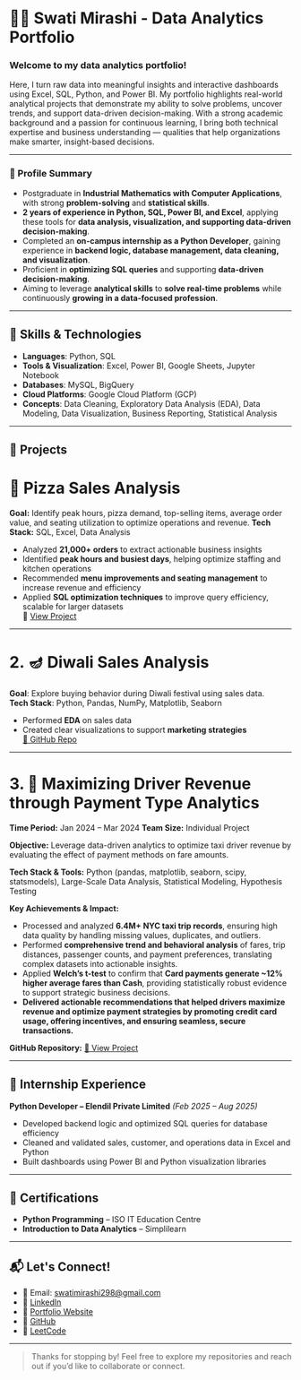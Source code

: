 # 👩‍💻 Swati Mirashi - Data Analytics Portfolio

### Welcome to my data analytics portfolio!

Here, I turn raw data into meaningful insights and interactive dashboards using Excel, SQL, Python, and Power BI. My portfolio highlights real-world analytical projects that demonstrate my ability to solve problems, uncover trends, and support data-driven decision-making. With a strong academic background and a passion for continuous learning, I bring both technical expertise and business understanding — qualities that help organizations make smarter, insight-based decisions.

---

### 👤 Profile Summary

- Postgraduate in **Industrial Mathematics with Computer Applications**, with strong **problem-solving** and **statistical skills**.  
- **2 years of experience in Python, SQL, Power BI, and Excel**, applying these tools for **data analysis, visualization, and supporting data-driven decision-making**.  
- Completed an **on-campus internship as a Python Developer**, gaining experience in **backend logic, database management, data cleaning, and visualization**.  
- Proficient in **optimizing SQL queries** and supporting **data-driven decision-making**.  
- Aiming to leverage **analytical skills** to **solve real-time problems** while continuously **growing in a data-focused profession**.  

---

## 🧠 Skills & Technologies

- **Languages**: Python, SQL  
- **Tools & Visualization**: Excel, Power BI, Google Sheets, Jupyter Notebook
- **Databases**: MySQL, BigQuery 
- **Cloud Platforms**: Google Cloud Platform (GCP)  
- **Concepts**: Data Cleaning, Exploratory Data Analysis (EDA), Data Modeling, Data Visualization, Business Reporting, Statistical Analysis

---

## 📁 Projects

# 🍕 Pizza Sales Analysis 

**Goal:** Identify peak hours, pizza demand, top-selling items, average order value, and seating utilization to optimize operations and revenue.
**Tech Stack:** SQL, Excel, Data Analysis
- Analyzed **21,000+ orders** to extract actionable business insights  
- Identified **peak hours and busiest days**, helping optimize staffing and kitchen operations  
- Recommended **menu improvements and seating management** to increase revenue and efficiency  
- Applied **SQL optimization techniques** to improve query efficiency, scalable for larger datasets  
🔗 [View Project](https://github.com/swatimirashi/pizza-sales-analysis)


---

# 2. 🪔 Diwali Sales Analysis
**Goal**: Explore buying behavior during Diwali festival using sales data.  
**Tech Stack**: Python, Pandas, NumPy, Matplotlib, Seaborn  
- Performed **EDA** on sales data  
- Created clear visualizations to support **marketing strategies**  
[🔗 GitHub Repo](https://github.com/swatimirashi/diwali-sales-analysis)


---

# **3. 🚖 Maximizing Driver Revenue through Payment Type Analytics**

**Time Period:** Jan 2024 – Mar 2024
**Team Size:** Individual Project

**Objective:**
Leverage data-driven analytics to optimize taxi driver revenue by evaluating the effect of payment methods on fare amounts.

**Tech Stack & Tools:**
Python (pandas, matplotlib, seaborn, scipy, statsmodels), Large-Scale Data Analysis, Statistical Modeling, Hypothesis Testing

**Key Achievements & Impact:**

- Processed and analyzed **6.4M+ NYC taxi trip records**, ensuring high data quality by handling missing values, duplicates, and outliers.
- Performed **comprehensive trend and behavioral analysis** of fares, trip distances, passenger counts, and payment preferences, translating complex datasets into actionable insights.
- Applied **Welch’s t-test** to confirm that **Card payments generate ~12% higher average fares than Cash**, providing statistically robust evidence to support strategic business decisions.
- **Delivered actionable recommendations that helped drivers maximize revenue and optimize payment strategies by promoting credit card usage, offering incentives, and ensuring seamless, secure transactions.**

**GitHub Repository:** [🔗 View Project](https://swatimirashi.github.io/taxipaymentinsights/)    

---

## 💼 Internship Experience

**Python Developer – Elendil Private Limited** *(Feb 2025 – Aug 2025)*  
- Developed backend logic and optimized SQL queries for database efficiency  
- Cleaned and validated sales, customer, and operations data in Excel and Python  
- Built dashboards using Power BI and Python visualization libraries  

---

## 🏅 Certifications

- **Python Programming** – ISO IT Education Centre  
- **Introduction to Data Analytics** – Simplilearn  

---

## 📬 Let's Connect!

- 📧 Email: [swatimirashi298@gmail.com](mailto:swatimirashi298@gmail.com)  
- 💼 [LinkedIn](https://www.linkedin.com/in/swatimirashi)  
- 📂 [Portfolio Website](https://www.swatimirashiportfolio.com)  
- 🐙 [GitHub](https://github.com/swatimirashi)  
- 🧩 [LeetCode](https://leetcode.com/swatimirashi)

---

> Thanks for stopping by! Feel free to explore my repositories and reach out if you’d like to collaborate or connect.
